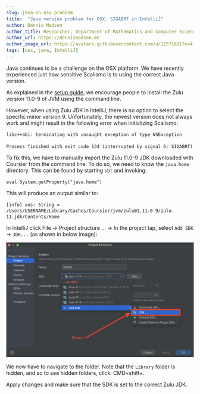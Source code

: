 ```yaml
---
slug: java-on-osx-problem
title:  "Java version problem for OSX: SIGABRT in IntelliJ"
author: Dennis Madsen
author_title: Researcher, Department of Mathematics and Computer Science, University of Basel
author_url: https://dennismadsen.me
author_image_url: https://avatars.githubusercontent.com/u/12571611?v=4
tags: [osx, java, IntelliJ]
---
```


Java continues to be a challenge on the OSX platform. We have recently experienced just how sensitive Scalismo is to using the correct Java version. 

As explained in the [setup guide](https://scalismo.org/docs/ide), we encourage people to install the Zulu version 11.0-9 of JVM using the command line. 

However, when using Zulu JDK in IntelliJ, there is no option to select the specific minor version 9. Unfortunately, the newest version does not always work and might result in the following error when initializing Scalismo:
```
libc++abi: terminating with uncaught exception of type NSException

Process finished with exit code 134 (interrupted by signal 6: SIGABRT)
```
To fix this, we have to manually import the Zulu 11.0-9 JDK downloaded with Coursier from the command line. To do so, we need to know the `java.home` directory. This can be found by starting `sbt` and invoking:
```
eval System.getProperty("java.home")
```
This will produce an output similar to:
```
[info] ans: String = /Users/USERNAME/Library/Caches/Coursier/jvm/zulu@1.11.0-9/zulu-11.jdk/Contents/Home
```
In IntelliJ click File -> Project structure ... -> In the project tap, select `Add SDK` -> `JDK...` (as shown in below image):

![IntelliJ Project Structure](images/project-structure-jdk-highlight.png)

We now have to navigate to the folder. Note that the `Library` folder is hidden, and so to see hidden folders, click: CMD+shift+. 

Apply changes and make sure that the SDK is set to the correct Zulu JDK. 